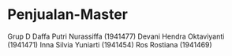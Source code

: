 # Penjualan-Master
Grup D
Daffa Putri Nurassiffa (1941477) 
Devani Hendra Oktaviyanti (1941471) 
Inna Silvia Yuniarti (1941454) 
Ros Rostiana (1941469)
